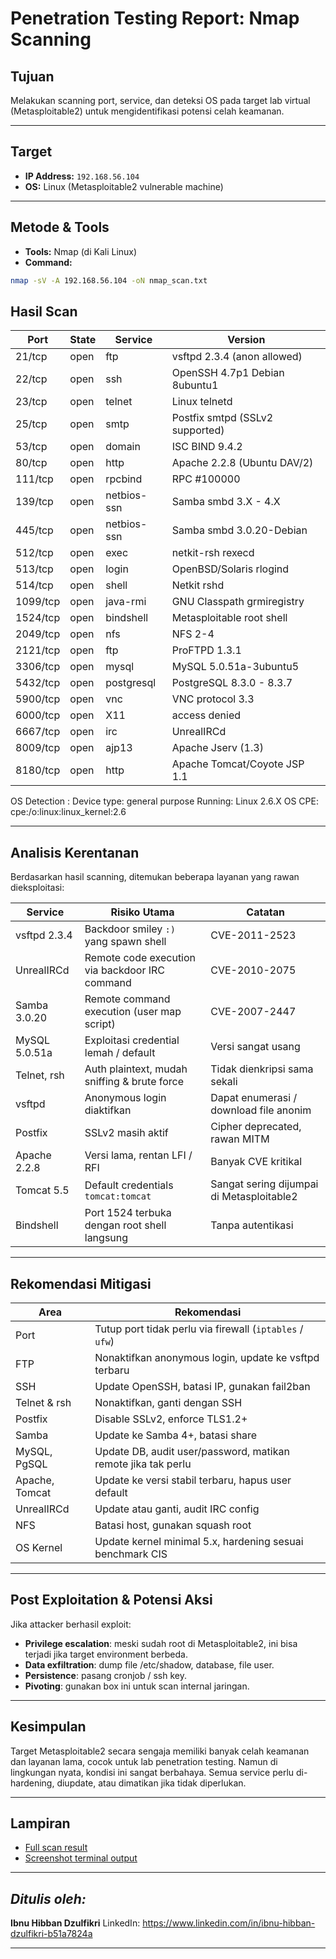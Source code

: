 # Penetration Testing Report: Nmap Scanning

## Tujuan

Melakukan scanning port, service, dan deteksi OS pada target lab virtual (Metasploitable2) untuk mengidentifikasi potensi celah keamanan.

---

## Target

- **IP Address:** `192.168.56.104`
- **OS:** Linux (Metasploitable2 vulnerable machine)

---

## Metode & Tools

- **Tools:** Nmap (di Kali Linux)
- **Command:**

```bash
nmap -sV -A 192.168.56.104 -oN nmap_scan.txt
```

## Hasil Scan

| Port     | State | Service     | Version                         |
| -------- | ----- | ----------- | ------------------------------- |
| 21/tcp   | open  | ftp         | vsftpd 2.3.4 (anon allowed)     |
| 22/tcp   | open  | ssh         | OpenSSH 4.7p1 Debian 8ubuntu1   |
| 23/tcp   | open  | telnet      | Linux telnetd                   |
| 25/tcp   | open  | smtp        | Postfix smtpd (SSLv2 supported) |
| 53/tcp   | open  | domain      | ISC BIND 9.4.2                  |
| 80/tcp   | open  | http        | Apache 2.2.8 (Ubuntu DAV/2)     |
| 111/tcp  | open  | rpcbind     | RPC #100000                     |
| 139/tcp  | open  | netbios-ssn | Samba smbd 3.X - 4.X            |
| 445/tcp  | open  | netbios-ssn | Samba smbd 3.0.20-Debian        |
| 512/tcp  | open  | exec        | netkit-rsh rexecd               |
| 513/tcp  | open  | login       | OpenBSD/Solaris rlogind         |
| 514/tcp  | open  | shell       | Netkit rshd                     |
| 1099/tcp | open  | java-rmi    | GNU Classpath grmiregistry      |
| 1524/tcp | open  | bindshell   | Metasploitable root shell       |
| 2049/tcp | open  | nfs         | NFS 2-4                         |
| 2121/tcp | open  | ftp         | ProFTPD 1.3.1                   |
| 3306/tcp | open  | mysql       | MySQL 5.0.51a-3ubuntu5          |
| 5432/tcp | open  | postgresql  | PostgreSQL 8.3.0 - 8.3.7        |
| 5900/tcp | open  | vnc         | VNC protocol 3.3                |
| 6000/tcp | open  | X11         | access denied                   |
| 6667/tcp | open  | irc         | UnrealIRCd                      |
| 8009/tcp | open  | ajp13       | Apache Jserv (1.3)              |
| 8180/tcp | open  | http        | Apache Tomcat/Coyote JSP 1.1    |

OS Detection :
Device type: general purpose
Running: Linux 2.6.X
OS CPE: cpe:/o:linux:linux_kernel:2.6

---

## Analisis Kerentanan

Berdasarkan hasil scanning, ditemukan beberapa layanan yang rawan dieksploitasi:

| Service       | Risiko Utama                                   | Catatan                                   |
| ------------- | ---------------------------------------------- | ----------------------------------------- |
| vsftpd 2.3.4  | Backdoor smiley `:)` yang spawn shell          | CVE-2011-2523                             |
| UnrealIRCd    | Remote code execution via backdoor IRC command | CVE-2010-2075                             |
| Samba 3.0.20  | Remote command execution (user map script)     | CVE-2007-2447                             |
| MySQL 5.0.51a | Exploitasi credential lemah / default          | Versi sangat usang                        |
| Telnet, rsh   | Auth plaintext, mudah sniffing & brute force   | Tidak dienkripsi sama sekali              |
| vsftpd        | Anonymous login diaktifkan                     | Dapat enumerasi / download file anonim    |
| Postfix       | SSLv2 masih aktif                              | Cipher deprecated, rawan MITM             |
| Apache 2.2.8  | Versi lama, rentan LFI / RFI                   | Banyak CVE kritikal                       |
| Tomcat 5.5    | Default credentials `tomcat:tomcat`            | Sangat sering dijumpai di Metasploitable2 |
| Bindshell     | Port 1524 terbuka dengan root shell langsung   | Tanpa autentikasi                         |

---

## Rekomendasi Mitigasi

| Area           | Rekomendasi                                                   |
| -------------- | ------------------------------------------------------------- |
| Port           | Tutup port tidak perlu via firewall (`iptables` / `ufw`)      |
| FTP            | Nonaktifkan anonymous login, update ke vsftpd terbaru         |
| SSH            | Update OpenSSH, batasi IP, gunakan fail2ban                   |
| Telnet & rsh   | Nonaktifkan, ganti dengan SSH                                 |
| Postfix        | Disable SSLv2, enforce TLS1.2+                                |
| Samba          | Update ke Samba 4+, batasi share                              |
| MySQL, PgSQL   | Update DB, audit user/password, matikan remote jika tak perlu |
| Apache, Tomcat | Update ke versi stabil terbaru, hapus user default            |
| UnrealIRCd     | Update atau ganti, audit IRC config                           |
| NFS            | Batasi host, gunakan squash root                              |
| OS Kernel      | Update kernel minimal 5.x, hardening sesuai benchmark CIS     |

---

## Post Exploitation & Potensi Aksi

Jika attacker berhasil exploit:

- **Privilege escalation**: meski sudah root di Metasploitable2, ini bisa terjadi jika target environment berbeda.
- **Data exfiltration**: dump file /etc/shadow, database, file user.
- **Persistence**: pasang cronjob / ssh key.
- **Pivoting**: gunakan box ini untuk scan internal jaringan.

---

## Kesimpulan

Target Metasploitable2 secara sengaja memiliki banyak celah keamanan dan layanan lama, cocok untuk lab penetration testing. Namun di lingkungan nyata, kondisi ini sangat berbahaya. Semua service perlu di-hardening, diupdate, atau dimatikan jika tidak diperlukan.

---

## Lampiran

- [Full scan result](nmap_scan.txt)
- [Screenshot terminal output](screenshot-nmap.png)

---

## _Ditulis oleh:_

**Ibnu Hibban Dzulfikri**
LinkedIn: https://www.linkedin.com/in/ibnu-hibban-dzulfikri-b51a7824a

---
